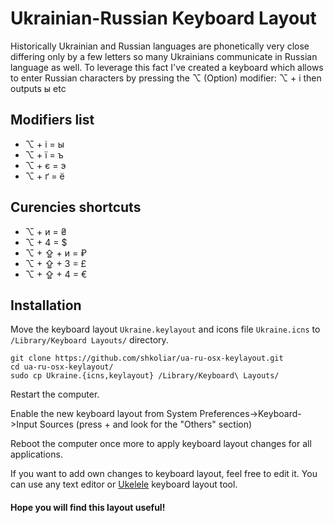 # Ukrainian-Russian Keyboard Layout

Historically Ukrainian and Russian languages are phonetically very close differing only by a few letters so many Ukrainians communicate in Russian language as well. To leverage this fact I've created a keyboard which allows to enter Russian characters by pressing the ⌥  (Option) modifier: ⌥ + і then outputs ы etc

## Modifiers list
* ⌥ + і = ы
* ⌥ + ї = ъ
* ⌥ + є = э
* ⌥ + ґ = ё

## Curencies shortcuts
* ⌥ + и = ₴
* ⌥ + 4 = $
* ⌥ + ⇪ + и = ₽
* ⌥ + ⇪ + 3 = £
* ⌥ + ⇪ + 4 = €

## Installation

Move the keyboard layout `Ukraine.keylayout` and icons file `Ukraine.icns` to `/Library/Keyboard Layouts/` directory. 

    git clone https://github.com/shkoliar/ua-ru-osx-keylayout.git
    cd ua-ru-osx-keylayout/
    sudo cp Ukraine.{icns,keylayout} /Library/Keyboard\ Layouts/

Restart the computer.

Enable the new keyboard layout from System Preferences->Keyboard->Input Sources (press + and look for the "Others" section)

Reboot the computer once more to apply keyboard layout changes for all applications.

If you want to add own changes to keyboard layout, feel free to edit it. You can use any text editor or [Ukelele][0] keyboard layout tool.

#### Hope you will find this layout useful!

[0]: http://scripts.sil.org/ukelele
